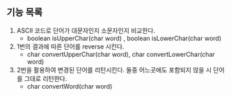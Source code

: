 ## 기능 목록
1. ASCII 코드로 단어가 대문자인지 소문자인지 비교한다.
   - boolean isUpperChar(char word) , boolean isLowerChar(char word)
2. 1번의 결과에 따른 단어를 reverse 시킨다.
   - char convertUpperChar(char word), char convertLowerChar(char word)
3. 2번을 활용하여 변경된 단어를 리턴시킨다. 둘중 어느곳에도 포함되지 않을 시 단어를 그대로 리턴한다.
   - char convertWord(char word)